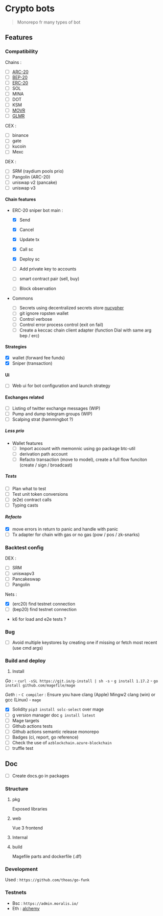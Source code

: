 # Crypto bots

> Monorepo fr many types of bot

## Features

### Compatibility

Chains :

- [ ] [ARC-20](https://github.com/ava-labs/coreth)
- [ ] [BEP-20](https://github.com/binance-chain/bsc)
- [ ] [ERC-20](https://github.com/ethereum/go-ethereum/)
- [ ] SOL
- [ ] MINA
- [ ] DOT
- [ ] KSM
- [ ] [MOVR]()
- [ ] [GLMR]()

CEX : 

- [ ] binance
- [ ] gate 
- [ ] kucoin 
- [ ] Mexc

DEX :
- [ ] SRM (raydium pools prio)
- [ ] Pangolin (ARC-20)
- [ ] uniswap v2 (pancake)
- [ ] uniswap v3

#### Chain features

- ERC-20 sniper bot main :

    - [x] Send
    - [x] Cancel
    - [x] Update tx
    - [x] Call sc
    - [x] Deploy sc
    - [ ] Add private key to accounts

    - [ ] smart contract pair (sell, buy)
    - [ ] Block observation

- Commons
    - [ ] Secrets using decentralized secrets store [nucypher](https://www.nucypher.com/)
    - [ ] git ignore ropsten wallet
    - [ ] Control verbose
    - [ ] Control error process control (exit on fail)
    - [ ] Create a keccac chain client adapter (function Dial with same arg bep / erc)

#### Strategies

- [x] wallet (forward fee funds)
- [x] Sniper (transaction)

#### Ui

- [ ] Web ui for bot configuration and launch strategy

#### Exchanges related

- [ ] Listing of twitter exchange messages (WIP)
- [ ] Pump and dump telegram groups (WIP)
- [ ] Scalping strat (hammingbot ?)

##### Less prio

- Wallet features
    - [ ] Import account with memonnic using go package btc-util
    - [ ] derivation path account
    - [ ] Refacto transaction (move to model), create a full flow funciton (create / sign / broadcast)

##### Tests

- [ ] Plan what to test
- [ ] Test unit token conversions
- [ ] (e2e) contract calls
- [ ] Typing casts

##### Refacto

- [x] move errors in return to panic and handle with panic
- [ ] Tx adapter for chain with gas or no gas (pow / pos / zk-snarks)

### Backtest config

DEX : 
- [ ] SRM
- [ ] uniswapv3
- [ ] Pancakeswap
- [ ] Pangolin

Nets : 
- [x] (erc20) find testnet connection
- [ ] (bep20) find testnet connection
- k6 for load and e2e tests ?

### Bug

- [ ] Avoid multiple keystores by creating one if missing or fetch most recent (use cmd args)

### Build and deploy

1. Install

*Go* :
    - `curl -sSL https://git.io/g-install | sh -s`
    - `g install 1.17.2`
    - `go install github.com/magefile/mage`

*Geth* :
    - `C compiler` : Ensure you have clang (Apple) Mingw2 clang (win) or gcc (Linux) 
    - `mage`

- [x] Solidity `pip3 install solc-select` over mage
- [ ] g version manager doc `g install latest` 
- [ ] Mage targets
- [ ] Github actions tests
- [ ] Github actions semantic release monorepo
- [ ] Badges (ci, report, go reference)
- [ ] Check the use of `azblockchain.azure-blockchain`
- [ ] truffle test

## Doc

- [ ] Create docs.go in packages

### Structure

1. pkg

    Exposed libraries

1. web

    Vue 3 frontend

1. Internal

1. build

    Magefile parts and dockerfile (.df)

### Development

Used : `https://github.com/thoas/go-funk`

### Testnets

- Bsc : `https://admin.moralis.io/`
- Eth : [alchemy](https://dashboard.alchemyapi.io/)
